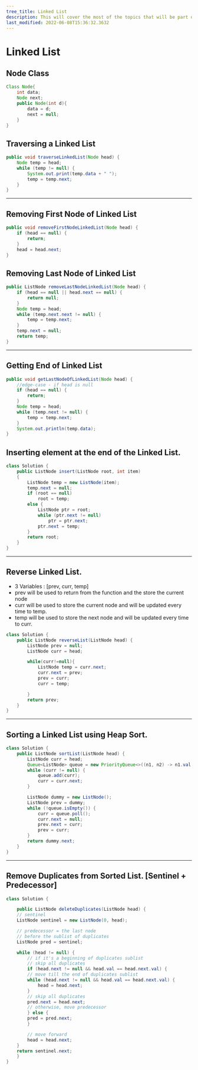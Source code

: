 ```yaml
---
tree_title: Linked List
description: This will cover the most of the topics that will be part of the linked list.
last_modified: 2022-06-08T15:36:32.3632
---
```


# Linked List

<div class="section-container">
<div class="section-item pl0">

## Node Class

```java
Class Node{
    int data;
    Node next;
    public Node(int d){
        data = d;
        next = null;
    }
}
```

</div>
<div class="section-item">

## Traversing a Linked List

```java
public void traverseLinkedList(Node head) {
    Node temp = head;
    while (temp != null) {
        System.out.print(temp.data + " ");
        temp = temp.next;
    }
}
```

</div>
</div>
<hr/>
<div class="section-container pl0 pr0">
<div class="section-item pl0">

## Removing First Node of Linked List

```java
public void removeFirstNodeLinkedList(Node head) {
    if (head == null) {
        return;
    }
    head = head.next;
}
```

</div>
<div class="section-item">

## Removing Last Node of Linked List

```java
public ListNode removeLastNodeLinkedList(Node head) {
    if (head == null || head.next == null) {
        return null;
    }
    Node temp = head;
    while (temp.next.next != null) {
        temp = temp.next;
    }
    temp.next = null;
    return temp;
}
```

</div>
</div>
<hr/>
<div class="section-container pl0 pr0">
<div class="section-item pl0">

## Getting End of Linked List

```java
public void getLastNodeOfLinkedList(Node head) {
    //edge-case - if head is null
    if (head == null) {
        return;
    }
    Node temp = head;
    while (temp.next != null) {
        temp = temp.next;
    }
    System.out.println(temp.data);
}
```

</div>
<div class="section-item">

## Inserting element at the end of the Linked List.

```java
class Solution {
    public ListNode insert(ListNode root, int item)
    {
        ListNode temp = new ListNode(item);
        temp.next = null;
        if (root == null)
            root = temp;
        else {
            ListNode ptr = root;
            while (ptr.next != null)
                ptr = ptr.next;
            ptr.next = temp;
        }
        return root;
    }
}
```

</div>
</div>
<hr/>

## Reverse Linked List.

<ul>
<li>3 Variables : [prev, curr, temp]</li>
<li>prev will be used to return from the function and the store the current node</li>
<li>curr will be used to store the current node and will be updated every time to temp.</li>
<li>temp will be used to store the next node and will be updated every time to curr.</li>
</ul>

```java
class Solution {
    public ListNode reverseList(ListNode head) {
        ListNode prev = null;
        ListNode curr = head;

        while(curr!=null){
            ListNode temp = curr.next;
            curr.next = prev;
            prev = curr;
            curr = temp;

        }
        return prev;
    }
}
```
<hr/>   

## Sorting a Linked List using Heap Sort.

```java
class Solution {
    public ListNode sortList(ListNode head) {
        ListNode curr = head;
        Queue<ListNode> queue = new PriorityQueue<>((n1, n2) -> n1.val - n2.val);
        while (curr != null) {
            queue.add(curr);
            curr = curr.next;
        }

        ListNode dummy = new ListNode();
        ListNode prev = dummy;
        while (!queue.isEmpty()) {
            curr = queue.poll();
            curr.next = null;
            prev.next = curr;
            prev = curr;
        }
        return dummy.next;
    }
}
```

<hr/>

## Remove Duplicates from Sorted List. [Sentinel + Predecessor]

```java
class Solution {

    public ListNode deleteDuplicates(ListNode head) {
    // sentinel
    ListNode sentinel = new ListNode(0, head);

    // predecessor = the last node
    // before the sublist of duplicates
    ListNode pred = sentinel;

    while (head != null) {
        // if it's a beginning of duplicates sublist
        // skip all duplicates
        if (head.next != null && head.val == head.next.val) {
        // move till the end of duplicates sublist
        while (head.next != null && head.val == head.next.val) {
            head = head.next;
        }
        // skip all duplicates
        pred.next = head.next;
        // otherwise, move predecessor
        } else {
        pred = pred.next;
        }

        // move forward
        head = head.next;
    }
    return sentinel.next;
    }
}
```
